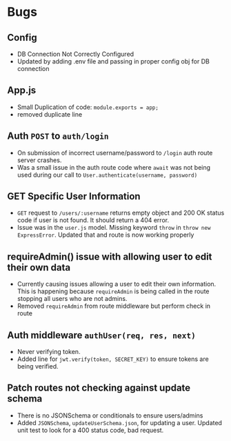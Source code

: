 # Bugs
## Config
- DB Connection Not Correctly Configured
- Updated by adding .env file and passing in proper config obj
  for DB connection

## App.js
- Small Duplication of code:
  `module.exports = app;`
- removed duplicate line

## Auth `POST` to `auth/login`
- On submission of incorrect username/password to `/login` auth route server crashes.
- Was a small issue in the auth route code where `await` was not being used during our call to
  `User.authenticate(username, password)`

## GET Specific User Information
- `GET` request to `/users/:username` returns empty object and 200 OK status code if user is not found.
  It should return a 404 error.
- Issue was in the `user.js` model. Missing keyword `throw` in `throw new ExpressError`. Updated that and
  route is now working properly

## requireAdmin() issue with allowing user to edit their own data
- Currently causing issues allowing a user to edit their own information. This is happening because 
  `requireAdmin` is being called in the route stopping all users who are not admins.
- Removed `requireAdmin` from route middleware but perform check in route

## Auth middleware `authUser(req, res, next)`
- Never verifying token.
- Added line for `jwt.verify(token, SECRET_KEY)` to ensure tokens are being verified.

## Patch routes not checking against update schema
- There is no JSONSchema or conditionals to ensure users/admins
- Added `JSONSchema`, `updateUserSchema.json`, for updating a user. Updated unit test to look for a 
  400 status code, bad request.